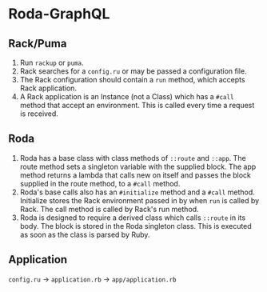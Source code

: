 # Roda-GraphQL

## Rack/Puma

1. Run `rackup` or `puma`.
2. Rack searches for a `config.ru` or may be passed a configuration
   file.
3. The Rack configuration should contain a `run` method, which accepts Rack
   application.
4. A Rack application is an Instance (not a Class) which has a `#call` method
   that accept an environment. This is called every time a request is received.

## Roda

1. Roda has a base class with class methods of `::route` and `::app`. The
   route method sets a singleton variable with the supplied block. The app
   method returns a lambda that calls new on itself and passes the block
   supplied in the route method, to a `#call` method.
2. Roda's base calls also has an `#initialize` method and a `#call` method.
   Initialize stores the Rack environment passed in by when `run` is called
   by Rack. The call method is called by Rack's run method.
3. Roda is designed to require a derived class which calls `::route` in its
   body. The block is stored in the Roda singleton class. This is executed
   as soon as the class is parsed by Ruby.

## Application

`config.ru` -> `application.rb` -> `app/application.rb`
